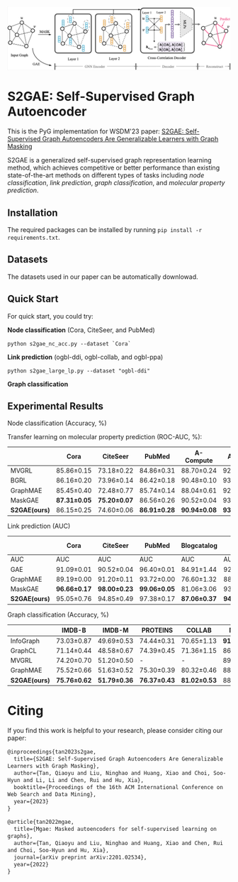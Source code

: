 <p>
	<img src="imgs/s2gae_figure_wsdm.png" width="1000">
	<br />

</p>

<h1> S2GAE: Self-Supervised Graph Autoencoder </h1>

This is the PyG implementation for WSDM'23 paper: [S2GAE: Self-Supervised Graph Autoencoders Are Generalizable Learners with Graph Masking](https://arxiv.org/pdf/2201.02534.pdf)

S2GAE is a generalized self-supervised graph representation learning method, which achieves competitive or better performance than existing state-of-the-art methods on different types of tasks including *node classification*, *link prediction*, *graph classification*, and *molecular property prediction*.

<h2>Installation</h2>

The required packages can be installed by running `pip install -r requirements.txt`.
<h2>Datasets</h2>
The datasets used in our paper can be automatically downlowad. 

<h2>Quick Start</h2>
For quick start, you could try:

**Node classification** (Cora, CiteSeer, and PubMed)

```
python s2gae_nc_acc.py --dataset `Cora`
```

**Link prediction** (ogbl-ddi, ogbl-collab, and ogbl-ppa)
```
python s2gae_large_lp.py --dataset "ogbl-ddi" 
```

**Graph classification**


<h2> Experimental Results</h2>

Node classification (Accuracy, %)

Transfer learning on molecular property prediction (ROC-AUC, %): 

|                    | Cora         | CiteSeer         | PubMed         | A-Compute      | A-Photo        | Coauthor-CS    | Coauthor-Physics| ogbn-arxiv     | ogbn-proteins|
| ------------------ | ------------ | ------------     | ------------   | ------------   | ------------   | ------------   | ------------    | ------------   | -------- |
| MVGRL              | 85.86±0.15     | 73.18±0.22     | 84.86±0.31     | 88.70±0.24     | 92.15±0.20     | 92.87±0.13     | 95.35±0.08      | 68.33±0.31     | -     |
| BGRL               | 86.16±0.20     | 73.96±0.14     | 86.42±0.18     | 90.48±0.10     | 93.22±0.15     | 93.35±0.06     | **96.16±0.09**  | 71.77±0.19     | _     |
| GraphMAE           | 85.45±0.40     | 72.48±0.77     | 85.74±0.14     | 88.04±0.61     | 92.73±0.17     | **93.47±0.04** | 96.13±0.03      | 71.86±0.00     | 60.99±0.21 |
| MaskGAE            | **87.31±0.05** | **75.20±0.07** | 86.56±0.26     | 90.52±0.04     | 93.33±0.14     | 92.31±0.05     | 95.79±0.02      | 70.99±0.12     | 61.23±0.19 |
| **S2GAE(ours)**    | 86.15±0.25     | 74.60±0.06     | **86.91±0.28** | **90.94±0.08** | **93.61±0.10** | 91.70±0.08     | 95.82±0.03      | **72.02±0.05** | **63.33±0.12**|


Link prediction (AUC)

|                    | Cora           | CiteSeer       | PubMed         | Blogcatalog    | Flickr         | Ogbl-ddi       | Ogbl-collab    | Ogbl-ppa       |
| ------------------ | -------------- | -------------- | -------------- | -------------- | -------------- | -------------- | -------------- | -------------- |
| AUC                |      AUC       |  AUC           |   AUC          |   AUC          |   AUC          |  Hits@20       |   Hits@50      | Hits@10        |
| GAE                | 91.09±0.01     | 90.52±0.04     | 96.40±0.01     | 84.91±1.44     | 92.50±0.40     | 37.07±5.07     | 44.75±1.07     | 2.52±0.47      | 
| GraphMAE           | 89.19±0.00     | 91.20±0.11     | 93.72±0.00     | 76.60±1.32     | 88.69±0.04     | -              | 22.79±1.62     | 0.18±0.28      |
| MaskGAE            | **96.66±0.17** | **98.00±0.23** | **99.06±0.05** | 81.06±3.06     | 93.60±0.14     | 16.25±1.60     | 32.47±0.59     | 0.23±0.04      |
| **S2GAE(ours)**    | 95.05±0.76     | 94.85±0.49     | 97.38±0.17     | **87.06±0.37** | **94.38±0.02** | **65.91±3.50** | **54.74±1.06** | **3.98±1.33**  |

Graph classification (Accuracy, %)

|                    | IMDB-B         | IMDB-M         | PROTEINS       | COLLAB         | MUTAG          | REDDIT-B       | NCI1           |
| ------------------ | -------------- | -------------- | -------------- | -------------- | -------------- | -------------- | -------------- |
| InfoGraph          | 73.03±0.87     | 49.69±0.53     | 74.44±0.31     | 70.65±1.13     | **91.20±1.30** | -              | 76.20±1.06     |
| GraphCL            | 71.14±0.44     | 48.58±0.67     | 74.39±0.45     | 71.36±1.15     | 86.80±1.34     | **89.53±0.84** | 77.87±0.41     |
| MVGRL              | 74.20±0.70     | 51.20±0.50     | -              | -              | 89.70±1.10     | 84.50±0.60     | -              |
| GraphMAE           | 75.52±0.66     | 51.63±0.52     | 75.30±0.39     | 80.32±0.46     | 88.19±1.26     | 88.01±0.19     | 80.40±0.30 |
| **S2GAE(ours)**    | **75.76±0.62** | **51.79±0.36** | **76.37±0.43** | **81.02±0.53** | 88.26±0.76     | 87.83±0.27     | **80.80±0.24** |


<h1>Citing</h1>

If you find this work is helpful to your research, please consider citing our paper:

```
@inproceedings{tan2023s2gae,
  title={S2GAE: Self-Supervised Graph Autoencoders Are Generalizable Learners with Graph Masking},
  author={Tan, Qiaoyu and Liu, Ninghao and Huang, Xiao and Choi, Soo-Hyun and Li, Li and Chen, Rui and Hu, Xia},
  booktitle={Proceedings of the 16th ACM International Conference on Web Search and Data Mining},
  year={2023}
}
```

```
@article{tan2022mgae,
  title={Mgae: Masked autoencoders for self-supervised learning on graphs},
  author={Tan, Qiaoyu and Liu, Ninghao and Huang, Xiao and Chen, Rui and Choi, Soo-Hyun and Hu, Xia},
  journal={arXiv preprint arXiv:2201.02534},
  year={2022}
}

```